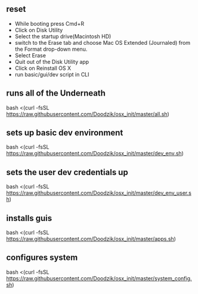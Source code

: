## reset

* While booting press Cmd+R
* Click on Disk Utility
* Select the startup drive(Macintosh HD)
* switch to the Erase tab and choose Mac OS Extended (Journaled) from the Format drop-down menu. 
* Select Erase
* Quit out of the Disk Utility app
* Click on Reinstall OS X
* run basic/gui/dev script in CLI 

## runs all of the Underneath
bash <(curl -fsSL https://raw.githubusercontent.com/Doodzik/osx_init/master/all.sh)

## sets up basic dev environment
bash <(curl -fsSL https://raw.githubusercontent.com/Doodzik/osx_init/master/dev_env.sh)

## sets the user dev credentials up
bash <(curl -fsSL https://raw.githubusercontent.com/Doodzik/osx_init/master/dev_env_user.sh)

## installs guis
bash <(curl -fsSL https://raw.githubusercontent.com/Doodzik/osx_init/master/apps.sh)

## configures system
bash <(curl -fsSL https://raw.githubusercontent.com/Doodzik/osx_init/master/system_config.sh)

